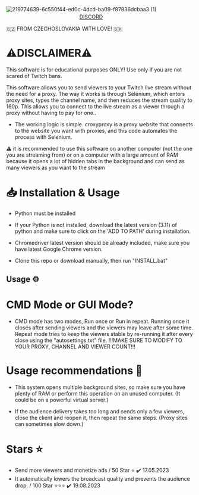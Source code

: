 ![219774639-6c550f44-ed0c-4dcd-ba09-f87836dcbaa3 (1)](https://i.imgur.com/yIzsI2g.png)
‎‎‎‎‏‏‎‏‎‏‎‎‏‎‏‎‏‎‏‎ㅤㅤㅤㅤㅤㅤㅤㅤㅤㅤㅤㅤㅤㅤㅤㅤㅤㅤㅤㅤㅤㅤ [DISCORD](https://discord.gg/CNsV4ch4uM)

🇨🇿 FROM CZECHOSLOVAKIA WITH LOVE! 🇸🇰

# ⚠️DISCLAIMER⚠️
This software is for educational purposes ONLY! Use only if you are not scared of Twitch bans.

This software allows you to send viewers to your Twitch live stream without the need for a proxy. The way it works is through Selenium, which enters proxy sites, types the channel name, and then reduces the stream quality to 160p. This allows you to connect to the live stream as a viewer through a proxy without having to pay for one..

- The working logic is simple. croxyproxy is a proxy website that connects to the website you want with proxies, and this code automates the process with Selenium.

⚠️ it is recommended to use this software on another computer (not the one you are streaming from) or on a computer with a large amount of RAM because it opens a lot of hidden tabs in the background and can send as many viewers as you want to the stream

# 📥 Installation & Usage

- Python must be installed
- If your Python is not installed, download the latest version (3.11) of python and make sure to click on the 'ADD TO PATH' during installation.

- Chromedriver latest version should be already included, make sure you have latest Google Chrome version.
  
- Clone this repo or download manually, then run "INSTALL.bat"

## Usage ⚙️

# CMD Mode or GUI Mode?

- CMD mode has two modes, Run once or Run in repeat. Running once it closes after sending viewers and the viewers may leave after some time. Repeat mode tries to keep the viewers stable by re-running it after every close using the "autosettings.txt" file. !!!MAKE SURE TO MODIFY TO YOUR PROXY, CHANNEL AND VIEWER COUNT!!!

# Usage recommendations 📖

- This system opens multiple background sites, so make sure you have plenty of RAM or perform this operation on an unused computer. (It could be on a powerful virtual server.)

- If the audience delivery takes too long and sends only a few viewers, close the client and reopen it, then repeat the same steps. (Proxy sites can sometimes slow down.)


# Stars ⭐
- Send more viewers and monetize ads / 50 Star ⭐ ✔️ 17.05.2023
- It automatically lowers the broadcast quality and prevents the audience drop. / 100 Star ⭐⭐⭐ ✔️ 19.08.2023


